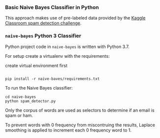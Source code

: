 ### Basic Naive Bayes Classifier in Python

This approach makes use of pre-labeled data provided by the [Kaggle Classroom spam detection challenge](https://inclass.kaggle.com/c/adcg-ss14-challenge-02-spam-mails-detection/data).

### `naive-bayes` Python 3 Classifier

Python project code in `naive-bayes` is written with Python 3.7.

For setup create a virtualenv with the requirements:

create virtual environment first
```

pip install -r naive-baves/requirements.txt
```

To run the Naive Bayes classifier: 

```
cd naive-bayes
python spam_detector.py
```


Only the corpus of words are used as selectors to determine if an email is spam or ham. 

To prevent words with 0 frequency from miscontruing the results, Laplace smoothing is applied to increment each 0 frequency word to 1.

